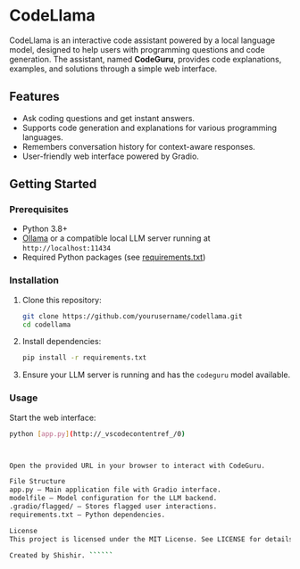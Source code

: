 # CodeLlama

CodeLlama is an interactive code assistant powered by a local language model, designed to help users with programming questions and code generation. The assistant, named **CodeGuru**, provides code explanations, examples, and solutions through a simple web interface.

## Features

- Ask coding questions and get instant answers.
- Supports code generation and explanations for various programming languages.
- Remembers conversation history for context-aware responses.
- User-friendly web interface powered by Gradio.

## Getting Started

### Prerequisites

- Python 3.8+
- [Ollama](https://ollama.com/) or a compatible local LLM server running at `http://localhost:11434`
- Required Python packages (see [requirements.txt](requirements.txt))

### Installation

1. Clone this repository:
    ```sh
    git clone https://github.com/yourusername/codellama.git
    cd codellama
    ```

2. Install dependencies:
    ```sh
    pip install -r requirements.txt
    ```

3. Ensure your LLM server is running and has the `codeguru` model available.

### Usage

Start the web interface:
```sh
python [app.py](http://_vscodecontentref_/0)



Open the provided URL in your browser to interact with CodeGuru.

File Structure
app.py — Main application file with Gradio interface.
modelfile — Model configuration for the LLM backend.
.gradio/flagged/ — Stores flagged user interactions.
requirements.txt — Python dependencies.

License
This project is licensed under the MIT License. See LICENSE for details.

Created by Shishir. ``````